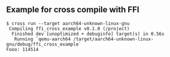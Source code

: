 Example for cross compile with FFI
-----------------------

```
$ cross run --target aarch64-unknown-linux-gnu
 Compiling ffi_cross_example v0.1.0 (/project)
  Finished dev [unoptimized + debuginfo] target(s) in 0.56s
   Running `qemu-aarch64 /target/aarch64-unknown-linux-gnu/debug/ffi_cross_example`
Fooo: 114514
```

